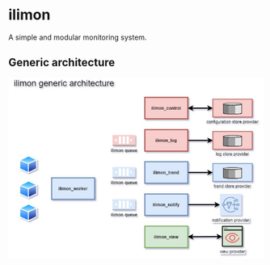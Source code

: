 # ilimon
A simple and modular monitoring system.

## Generic architecture

![ilimon architecture](https://github.com/itefix/ilimon/blob/master/ilimon-generic.jpg)

